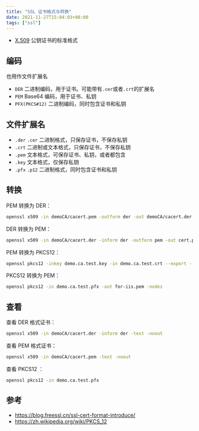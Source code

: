 ```yaml
---
title: "SSL 证书格式与转换"
date: 2021-11-27T15:04:03+08:00
tags: ["ssl"]
---
```


- [X.509](https://zh.wikipedia.org/wiki/X.509) 公钥证书的标准格式

## 编码

也用作文件扩展名

- `DER` 二进制编码，用于证书。可能带有`.cer`或者`.crt`的扩展名
- `PEM` Base64 编码，用于证书、私钥
- `PFX(PKCS#12)` 二进制编码，同时包含证书和私钥

## 文件扩展名

- `.der` `.cer` 二进制格式，只保存证书，不保存私钥
- `.crt` 二进制或文本格式，只保存证书，不保存私钥
- `.pem` 文本格式，可保存证书、私钥，或者都包含
- `.key` 文本格式，仅保存私钥
- `.pfx` `.p12` 二进制格式，同时包含证书和私钥

## 转换

PEM 转换为 DER：
```bash
openssl x509 -in demoCA/cacert.pem -outform der -out demoCA/cacert.der
```

DER 转换为 PEM：
```bash
openssl x509 -in demoCA/cacert.der -inform der -outform pem -out cert.pem
```

PEM 转换为 PKCS12：
```bash
openssl pkcs12 -inkey demo.ca.test.key -in demo.ca.test.crt --export --out demo.ca.test.pfx
```

PKCS12 转换为 PEM：
```bash
openssl pkcs12 -in demo.ca.test.pfx -out for-iis.pem -nodes
```

## 查看

查看 DER 格式证书：
```bash
openssl x509 -in demoCA/cacert.der -inform der -text -noout
```

查看 PEM 格式证书：
```bash
openssl x509 -in demoCA/cacert.pem -text -noout
```

查看 PKCS12 ：
```bash
openssl pkcs12 -in demo.ca.test.pfx 
```

## 参考

- https://blog.freessl.cn/ssl-cert-format-introduce/
- https://zh.wikipedia.org/wiki/PKCS_12
